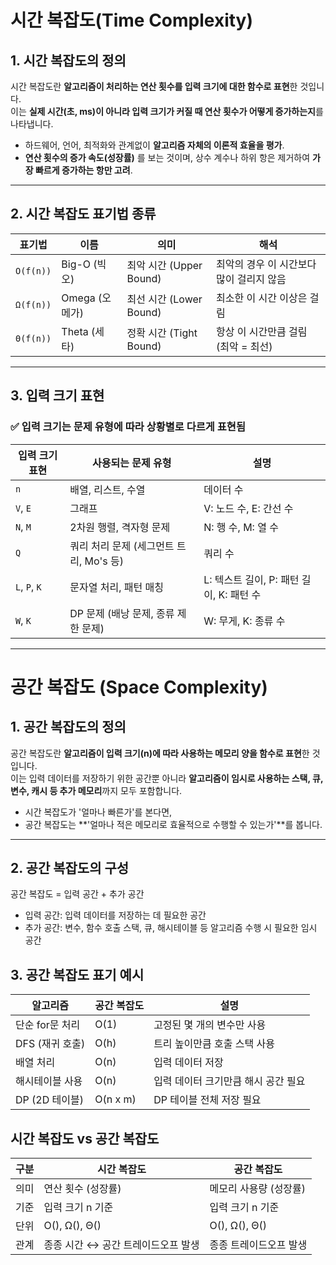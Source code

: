 
# 시간 복잡도(Time Complexity)

## 1. 시간 복잡도의 정의

시간 복잡도란 **알고리즘이 처리하는 연산 횟수를 입력 크기에 대한 함수로 표현**한 것입니다.  
이는 **실제 시간(초, ms)이 아니라 입력 크기가 커질 때 연산 횟수가 어떻게 증가하는지**를 나타냅니다.

- 하드웨어, 언어, 최적화와 관계없이 **알고리즘 자체의 이론적 효율을 평가**.
- **연산 횟수의 증가 속도(성장률)** 를 보는 것이며, 상수 계수나 하위 항은 제거하여 **가장 빠르게 증가하는 항만 고려**.

---

## 2. 시간 복잡도 표기법 종류

| 표기법     | 이름                  | 의미                    | 해석                                  |
|-----------|---------------------|------------------------|--------------------------------------|
| `O(f(n))` | Big-O (빅오)         | 최악 시간 (Upper Bound)  | 최악의 경우 이 시간보다 많이 걸리지 않음 |
| `Ω(f(n))` | Omega (오메가)       | 최선 시간 (Lower Bound)  | 최소한 이 시간 이상은 걸림                 |
| `Θ(f(n))` | Theta (세타)         | 정확 시간 (Tight Bound)  | 항상 이 시간만큼 걸림 (최악 = 최선)       |

---

## 3. 입력 크기 표현

### ✅ 입력 크기는 문제 유형에 따라 상황별로 다르게 표현됨

| 입력 크기 표현 | 사용되는 문제 유형                          | 설명                       |
|--------------|--------------------------------------|--------------------------|
| `n`           | 배열, 리스트, 수열                       | 데이터 수                   |
| `V`, `E`      | 그래프                                 | V: 노드 수, E: 간선 수         |
| `N`, `M`      | 2차원 행렬, 격자형 문제                   | N: 행 수, M: 열 수           |
| `Q`           | 쿼리 처리 문제 (세그먼트 트리, Mo's 등)     | 쿼리 수                    |
| `L`, `P`, `K` | 문자열 처리, 패턴 매칭                     | L: 텍스트 길이, P: 패턴 길이, K: 패턴 수 |
| `W`, `K`      | DP 문제 (배낭 문제, 종류 제한 문제)           | W: 무게, K: 종류 수          |

---

# 공간 복잡도 (Space Complexity)

## 1. 공간 복잡도의 정의

공간 복잡도란 **알고리즘이 입력 크기(n)에 따라 사용하는 메모리 양을 함수로 표현**한 것입니다.  
이는 입력 데이터를 저장하기 위한 공간뿐 아니라 **알고리즘이 임시로 사용하는 스택, 큐, 변수, 캐시 등 추가 메모리**까지 모두 포함합니다.

- 시간 복잡도가 '얼마나 빠른가'를 본다면,
- 공간 복잡도는 **'얼마나 적은 메모리로 효율적으로 수행할 수 있는가'**를 봅니다.

---

## 2. 공간 복잡도의 구성

공간 복잡도 = 입력 공간 + 추가 공간

- 입력 공간: 입력 데이터를 저장하는 데 필요한 공간
- 추가 공간: 변수, 함수 호출 스택, 큐, 해시테이블 등 알고리즘 수행 시 필요한 임시 공간

## 3. 공간 복잡도 표기 예시

| 알고리즘        | 공간 복잡도   | 설명                   |
| ----------- | -------- | -------------------- |
| 단순 for문 처리  | O(1)     | 고정된 몇 개의 변수만 사용      |
| DFS (재귀 호출) | O(h)     | 트리 높이만큼 호출 스택 사용     |
| 배열 처리       | O(n)     | 입력 데이터 저장            |
| 해시테이블 사용    | O(n)     | 입력 데이터 크기만큼 해시 공간 필요 |
| DP (2D 테이블) | O(n x m) | DP 테이블 전체 저장 필요      |

## 시간 복잡도 vs 공간 복잡도
| 구분 | 시간 복잡도               | 공간 복잡도        |
| -- | -------------------- | ------------- |
| 의미 | 연산 횟수 (성장률)          | 메모리 사용량 (성장률) |
| 기준 | 입력 크기 n 기준           | 입력 크기 n 기준    |
| 단위 | O(), Ω(), Θ()        | O(), Ω(), Θ() |
| 관계 | 종종 시간 ↔ 공간 트레이드오프 발생 | 종종 트레이드오프 발생  |
